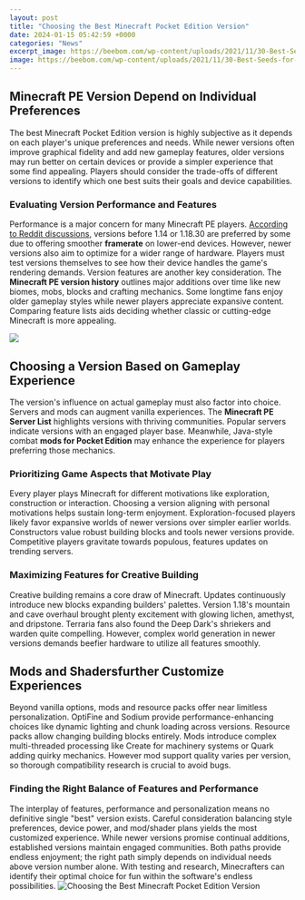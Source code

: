 ```yaml
---
layout: post
title: "Choosing the Best Minecraft Pocket Edition Version"
date: 2024-01-15 05:42:59 +0000
categories: "News"
excerpt_image: https://beebom.com/wp-content/uploads/2021/11/30-Best-Seeds-for-Minecraft-Pocket-Edition-You-Shouldnt-Miss.jpg?quality=75&amp;strip=all
image: https://beebom.com/wp-content/uploads/2021/11/30-Best-Seeds-for-Minecraft-Pocket-Edition-You-Shouldnt-Miss.jpg?quality=75&amp;strip=all
---
```


## Minecraft PE Version Depend on Individual Preferences
The best Minecraft Pocket Edition version is highly subjective as it depends on each player's unique preferences and needs. While newer versions often improve graphical fidelity and add new gameplay features, older versions may run better on certain devices or provide a simpler experience that some find appealing. Players should consider the trade-offs of different versions to identify which one best suits their goals and device capabilities.
### Evaluating Version Performance and Features 
Performance is a major concern for many Minecraft PE players. [According to Reddit discussions](https://store.fi.io.vn/collection/bulldog), versions before 1.14 or 1.18.30 are preferred by some due to offering smoother **framerate** on lower-end devices. However, newer versions also aim to optimize for a wider range of hardware. Players must test versions themselves to see how their device handles the game's rendering demands.
Version features are another key consideration. The **Minecraft PE version history** outlines major additions over time like new biomes, mobs, blocks and crafting mechanics. Some longtime fans enjoy older gameplay styles while newer players appreciate expansive content. Comparing feature lists aids deciding whether classic or cutting-edge Minecraft is more appealing.

![](https://www.pcgamesn.com/wp-content/sites/pcgamesn/2019/07/minecraft-pocket-edition-seeds-1.jpg)
## Choosing a Version Based on Gameplay Experience
The version's influence on actual gameplay must also factor into choice. Servers and mods can augment vanilla experiences. The **Minecraft PE Server List** highlights versions with thriving communities. Popular servers indicate versions with an engaged player base. Meanwhile, Java-style combat **mods for Pocket Edition** may enhance the experience for players preferring those mechanics. 
### Prioritizing Game Aspects that Motivate Play
Every player plays Minecraft for different motivations like exploration, construction or interaction. Choosing a version aligning with personal motivations helps sustain long-term enjoyment. Exploration-focused players likely favor expansive worlds of newer versions over simpler earlier worlds. Constructors value robust building blocks and tools newer versions provide. Competitive players gravitate towards populous, features updates on trending servers.
### Maximizing Features for Creative Building 
Creative building remains a core draw of Minecraft. Updates continuously introduce new blocks expanding builders' palettes. Version 1.18's mountain and cave overhaul brought plenty excitement with glowing lichen, amethyst, and dripstone. Terraria fans also found the Deep Dark's shriekers and warden quite compelling. However, complex world generation in newer versions demands beefier hardware to utilize all features smoothly.
## Mods and Shadersfurther Customize Experiences
Beyond vanilla options, mods and resource packs offer near limitless personalization. OptiFine and Sodium provide performance-enhancing choices like dynamic lighting and chunk loading across versions. Resource packs allow changing building blocks entirely. Mods introduce complex multi-threaded processing like Create for machinery systems or Quark adding quirky mechanics. However mod support quality varies per version, so thorough compatibility research is crucial to avoid bugs.
### Finding the Right Balance of Features and Performance 
The interplay of features, performance and personalization means no definitive single "best" version exists. Careful consideration balancing style preferences, device power, and mod/shader plans yields the most customized experience.
While newer versions promise continual additions, established versions maintain engaged communities. Both paths provide endless enjoyment; the right path simply depends on individual needs above version number alone. With testing and research, Minecrafters can identify their optimal choice for fun within the software's endless possibilities.
![Choosing the Best Minecraft Pocket Edition Version](https://beebom.com/wp-content/uploads/2021/11/30-Best-Seeds-for-Minecraft-Pocket-Edition-You-Shouldnt-Miss.jpg?quality=75&amp;strip=all)